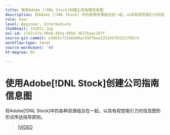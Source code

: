 ```yaml
---
title: 使用Adobe [!DNL Stock]创建公司指南信息图
description: 将Adobe [!DNL Stock] 中的各种资源组合在一起，以具有视觉吸引力的信息图形形式传达指导原则
role: User
level: Beginner, Intermediate
thumbnail: 331811.jpg
exl-id: 17d2c27a-99e0-493a-8956-36725aac167f
source-git-commit: e3982cf31ebb0dac5927baa1352447b3222785c9
workflow-type: tm+mt
source-wordcount: '48'
ht-degree: 0%

---
```


# 使用Adobe[!DNL Stock]创建公司指南信息图

将Adobe[!DNL Stock]中的各种资源组合在一起，以具有视觉吸引力的信息图形形式传达指导原则。

>[!VIDEO](https://video.tv.adobe.com/v/331811?hidetitle=true)

